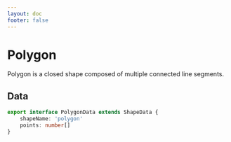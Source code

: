 ```yaml
---
layout: doc
footer: false
---
```


# Polygon

Polygon is a closed shape composed of multiple connected line segments.

## Data

```ts
export interface PolygonData extends ShapeData {
	shapeName: 'polygon'
	points: number[]
}
```

